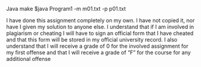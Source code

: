 Java
make
$java Program1 -m m01.txt -p p01.txt 


I have done this assignment completely on my own.  I have not copied it, nor have I given my solution 
to anyone else.  I understand that if I am involved in plagiarism or cheating I will have to sign an 
official form that I have cheated and that this form will be stored in my official university record. I 
also understand that I will receive a grade of 0 for the involved assignment for my first offense and 
that I will receive a grade of “F” for the course for any additional offense
